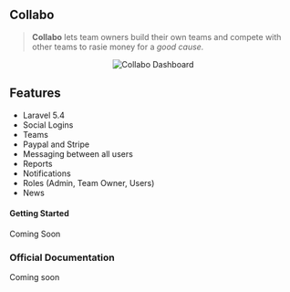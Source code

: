 ##  Collabo
> **Collabo** lets team owners build their own teams and compete with other teams to rasie money for a *good cause.*


<div style="text-align:center">
 <img src="http://i.imgur.com/ILswSzC.png" alt="Collabo Dashboard">
</div>

## Features
  
  * Laravel 5.4
  * Social Logins
  * Teams
  * Paypal and Stripe
  * Messaging between all users
  * Reports
  * Notifications
  * Roles (Admin, Team Owner, Users) 
  * News
  

#### Getting Started

Coming Soon


### Official Documentation
 
Coming soon

